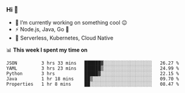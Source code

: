 ### Hi 👋

<!--
**nodejh/nodejh** is a ✨ _special_ ✨ repository because its `README.md` (this file) appears on your GitHub profile.

Here are some ideas to get you started:

- 🔭 I’m currently working on ...
- 🌱 I’m currently learning ...
- 👯 I’m looking to collaborate on ...
- 🤔 I’m looking for help with ...
- 💬 Ask me about ...
- 📫 How to reach me: ...
- 😄 Pronouns: ...
- ⚡ Fun fact: ...
-->

- 🔭 I’m currently working on something cool :wink:
- ⚡ Node.js, Java, Go :thought_balloon:
- 🤖 Serverless, Kubernetes, Cloud Native

📊 **This week I spent my time on**

<!--START_SECTION:waka-->
```text
JSON         3 hrs 33 mins   ██████▓░░░░░░░░░░░░░░░░░░   26.27 % 
YAML         3 hrs 23 mins   ██████▒░░░░░░░░░░░░░░░░░░   24.99 % 
Python       3 hrs           █████▓░░░░░░░░░░░░░░░░░░░   22.15 % 
Java         1 hr 18 mins    ██▒░░░░░░░░░░░░░░░░░░░░░░   09.70 % 
Properties   1 hr 8 mins     ██░░░░░░░░░░░░░░░░░░░░░░░   08.47 % 
```
<!--END_SECTION:waka-->


<!--
:traffic_light: **Visitors**

![visitors](https://visitor-badge.glitch.me/badge?page_id=nodejh.nodejh)
-->
